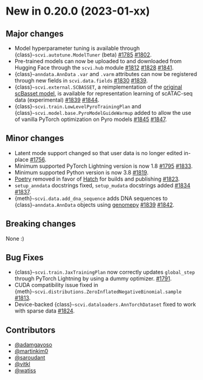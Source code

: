 # New in 0.20.0 (2023-01-xx)

## Major changes

-   Model hyperparameter tuning is available through {class}`~scvi.autotune.ModelTuner` (beta) [#1785] [#1802].
-   Pre-trained models can now be uploaded to and downloaded from Hugging Face through the `scvi.hub` module [#1812] [#1828]
    [#1841].
-   {class}`~anndata.AnnData` `.var` and `.varm` attributes can now be registered through new fields in `scvi.data.fields`
    [#1830] [#1839].
-   {class}`~scvi.external.SCBASSET`, a reimplementation of the [original scBasset model], is available for representation
    learning of scATAC-seq data (experimental) [#1839] [#1844].
-   {class}`~scvi.train.LowLevelPyroTrainingPlan` and {class}`~scvi.model.base.PyroModelGuideWarmup` added to allow the
    use of vanilla PyTorch optimization on Pyro models [#1845] [#1847].

## Minor changes

-   Latent mode support changed so that user data is no longer edited in-place [#1756].
-   Minimum supported PyTorch Lightning version is now 1.8 [#1795] [#1833].
-   Minimum supported Python version is now 3.8 [#1819].
-   [Poetry] removed in favor of [Hatch] for builds and publishing [#1823].
-   `setup_anndata` docstrings fixed, `setup_mudata` docstrings added [#1834] [#1837].
-   {meth}`~scvi.data.add_dna_sequence` adds DNA sequences to {class}`~anndata.AnnData` objects using [genomepy] [#1839] [#1842].

## Breaking changes

None :)

## Bug Fixes

-   {class}`~scvi.train.JaxTrainingPlan` now correctly updates `global_step` through PyTorch Lightning by using a dummy
    optimizer. [#1791].
-   CUDA compatibility issue fixed in {meth}`~scvi.distributions.ZeroInflatedNegativeBinomial.sample` [#1813].
-   Device-backed {class}`~scvi.dataloaders.AnnTorchDataset` fixed to work with sparse data [#1824].

## Contributors

-   [@adamgayoso]
-   [@martinkim0]
-   [@saroudant]
-   [@vitkl]
-   [@watiss]

[#1756]: https://github.com/YosefLab/scvi-tools/pull/1756
[#1785]: https://github.com/YosefLab/scvi-tools/pull/1785
[#1791]: https://github.com/YosefLab/scvi-tools/pull/1791
[#1795]: https://github.com/YosefLab/scvi-tools/pull/1795
[#1802]: https://github.com/YosefLab/scvi-tools/pull/1802
[#1812]: https://github.com/YosefLab/scvi-tools/pull/1812
[#1813]: https://github.com/YosefLab/scvi-tools/pull/1813
[#1819]: https://github.com/YosefLab/scvi-tools/pull/1819
[#1823]: https://github.com/YosefLab/scvi-tools/pull/1823
[#1824]: https://github.com/YosefLab/scvi-tools/pull/1824
[#1828]: https://github.com/YosefLab/scvi-tools/pull/1828
[#1830]: https://github.com/YosefLab/scvi-tools/pull/1830
[#1833]: https://github.com/YosefLab/scvi-tools/pull/1833
[#1834]: https://github.com/YosefLab/scvi-tools/pull/1834
[#1837]: https://github.com/YosefLab/scvi-tools/pull/1837
[#1839]: https://github.com/YosefLab/scvi-tools/pull/1839
[#1839]: https://github.com/YosefLab/scvi-tools/pull/1839
[#1841]: https://github.com/YosefLab/scvi-tools/pull/1841
[#1842]: https://github.com/YosefLab/scvi-tools/pull/1842
[#1844]: https://github.com/YosefLab/scvi-tools/pull/1844
[#1845]: https://github.com/YosefLab/scvi-tools/pull/1845
[#1847]: https://github.com/YosefLab/scvi-tools/pull/1847
[@adamgayoso]: https://github.com/adamgayoso
[@martinkim0]: https://github.com/martinkim0
[@saroudant]: https://github.com/saroudant
[@vitkl]: https://github.com/vitkl
[@watiss]: https://github.com/watiss
[original scbasset model]: https://github.com/calico/scBasset
[poetry]: https://python-poetry.org/
[hatch]: https://hatch.pypa.io/latest/
[genomepy]: https://github.com/vanheeringen-lab/genomepy
